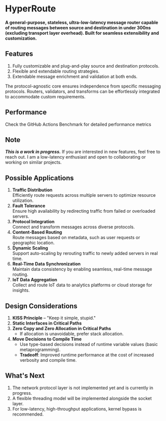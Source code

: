 # HyperRoute
**A general-purpose, stateless, ultra-low-latency message router capable of routing messages between source and destination in under 300ns (excluding transport layer overhead). Built for seamless extensibility and customization.**

## Features
1. Fully customizable and plug-and-play source and destination protocols.
2. Flexible and extendable routing strategies.
3. Extendable message enrichment and validation at both ends.
   
The protocol-agnostic core ensures independence from specific messaging protocols. Routers, validators, and transforms can be effortlessly integrated to accommodate custom requirements.

## Performance
Check the GitHub Actions Benchmark for detailed performance metrics

## Note
**_This is a work in progress._** If you are interested in new features, feel free to reach out. I am a low-latency enthusiast and open to collaborating or working on similar projects.

## Possible Applications  
1. **Traffic Distribution**  
   Efficiently route requests across multiple servers to optimize resource utilization.  
2. **Fault Tolerance**  
   Ensure high availability by redirecting traffic from failed or overloaded servers.  
3. **Protocol Integration**  
   Connect and transform messages across diverse protocols.  
4. **Content-Based Routing**  
   Route messages based on metadata, such as user requests or geographic location.  
5. **Dynamic Scaling**  
   Support auto-scaling by rerouting traffic to newly added servers in real time.  
6. **Real-Time Data Synchronization**  
   Maintain data consistency by enabling seamless, real-time message routing.  
7. **IoT Data Aggregation**  
   Collect and route IoT data to analytics platforms or cloud storage for insights.

## Design Considerations  
1. **KISS Principle** – "Keep it simple, stupid."  
2. **Static Interfaces in Critical Paths**  
3. **Zero Copy and Zero Allocation in Critical Paths**  
   - If allocation is unavoidable, prefer stack allocation.  
4. **Move Decisions to Compile Time**  
   - Use type-based decisions instead of runtime variable values (basic metaprogramming).  
   - **Tradeoff**: Improved runtime performance at the cost of increased verbosity and compile time.
  
## What's Next  
1. The network protocol layer is not implemented yet and is currently in progress.  
2. A flexible threading model will be implemented alongside the socket layer.
3. For low-latency, high-throughput applications, kernel bypass is recommended.
